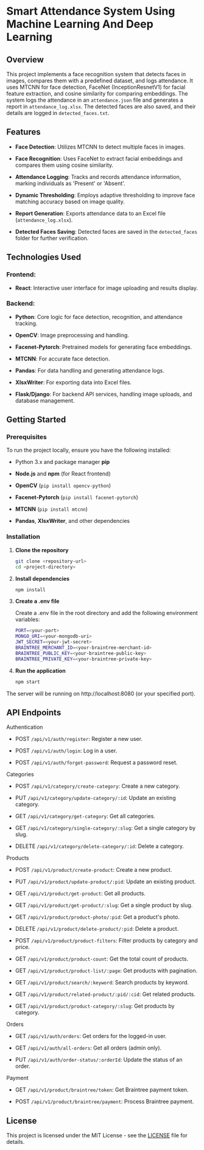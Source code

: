 # Smart Attendance System Using Machine Learning And Deep Learning

## Overview

This project implements a face recognition system that detects faces in images, compares them with a predefined dataset, and logs attendance. It uses MTCNN for face detection, FaceNet (InceptionResnetV1) for facial feature extraction, and cosine similarity for comparing embeddings. The system logs the attendance in an `attendance.json` file and generates a report in `attendance_log.xlsx`. The detected faces are also saved, and their details are logged in `detected_faces.txt`.

## Features

- **Face Detection**: Utilizes MTCNN to detect multiple faces in images.
  
- **Face Recognition**: Uses FaceNet to extract facial embeddings and compares them using cosine similarity.
  
- **Attendance Logging**: Tracks and records attendance information, marking individuals as 'Present' or 'Absent'.
  
- **Dynamic Thresholding**: Employs adaptive thresholding to improve face matching accuracy based on image quality.
  
- **Report Generation**: Exports attendance data to an Excel file (`attendance_log.xlsx`).
  
- **Detected Faces Saving**: Detected faces are saved in the `detected_faces` folder for further verification.

  

## Technologies Used

### Frontend:

- **React**: Interactive user interface for image uploading and results display.

### Backend:
  
- **Python**: Core logic for face detection, recognition, and attendance tracking.
  
- **OpenCV**: Image preprocessing and handling.
  
- **Facenet-Pytorch**: Pretrained models for generating face embeddings.
  
- **MTCNN**: For accurate face detection.
  
- **Pandas**: For data handling and generating attendance logs.
  
- **XlsxWriter**: For exporting data into Excel files.

- **Flask/Django**: For backend API services, handling image uploads, and database management.

## Getting Started

### Prerequisites

To run the project locally, ensure you have the following installed:

- Python 3.x and package manager **pip**
  
- **Node.js** and **npm** (for React frontend)
  
- **OpenCV** (`pip install opencv-python`)

- **Facenet-Pytorch** (`pip install facenet-pytorch`)

- **MTCNN** (`pip install mtcnn`)

- **Pandas**, **XlsxWriter**, and other dependencies

### Installation

1. **Clone the repository**

   ```bash
   git clone <repository-url>
   cd <project-directory>

2. **Install dependencies**

   ```bash
   npm install
   
3. **Create a .env file**
   
   Create a .env file in the root directory and add the following environment variables:

   ```bash
   PORT=<your-port>
   MONGO_URI=<your-mongodb-uri>
   JWT_SECRET=<your-jwt-secret>
   BRAINTREE_MERCHANT_ID=<your-braintree-merchant-id>
   BRAINTREE_PUBLIC_KEY=<your-braintree-public-key>
   BRAINTREE_PRIVATE_KEY=<your-braintree-private-key>

5. **Run the application**

   ```bash
   npm start
   
The server will be running on http://localhost:8080 (or your specified port).



## API Endpoints

Authentication

- POST `/api/v1/auth/register`: Register a new user.
  
- POST `/api/v1/auth/login`: Log in a user.
  
- POST `/api/v1/auth/forgot-password`: Request a password reset.

  

Categories

- POST `/api/v1/category/create-category`: Create a new category.

- PUT `/api/v1/category/update-category/:id`: Update an existing category.

- GET `/api/v1/category/get-category`: Get all categories.

- GET `/api/v1/category/single-category/:slug`: Get a single category by slug.

- DELETE `/api/v1/category/delete-category/:id`: Delete a category.



Products

- POST `/api/v1/product/create-product`: Create a new product.

- PUT `/api/v1/product/update-product/:pid`: Update an existing product.

- GET `/api/v1/product/get-product`: Get all products.

- GET `/api/v1/product/get-product/:slug`: Get a single product by slug.

- GET `/api/v1/product/product-photo/:pid`: Get a product's photo.

- DELETE `/api/v1/product/delete-product/:pid`: Delete a product.

- POST `/api/v1/product/product-filters`: Filter products by category and price.

- GET `/api/v1/product/product-count`: Get the total count of products.

- GET `/api/v1/product/product-list/:page`: Get products with pagination.

- GET `/api/v1/product/search/:keyword`: Search products by keyword.

- GET `/api/v1/product/related-product/:pid/:cid`: Get related products.

- GET `/api/v1/product/product-category/:slug`: Get products by category.



Orders

- GET `/api/v1/auth/orders`: Get orders for the logged-in user.

- GET `/api/v1/auth/all-orders`: Get all orders (admin only).

- PUT `/api/v1/auth/order-status/:orderId`: Update the status of an order.



Payment

- GET `/api/v1/product/braintree/token`: Get Braintree payment token.

- POST `/api/v1/product/braintree/payment`: Process Braintree payment.



## License

This project is licensed under the MIT License - see the [LICENSE](LICENSE) file for details.

